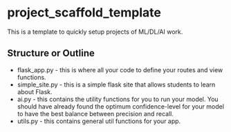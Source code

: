 # project_scaffold_template
This is a template to quickly setup projects of ML/DL/AI work.

## Structure or Outline
- flask_app.py - this is where all your code to define your routes and view functions.
- simple_site.py - this is a simple flask site that allows students to learn about Flask.
- ai.py - this contains the utility functions for you to run your model. You should have already found the optimum confidence-level for your model to have the best balance between precision and recall.
- utils.py - this contains general util functions for your app.
